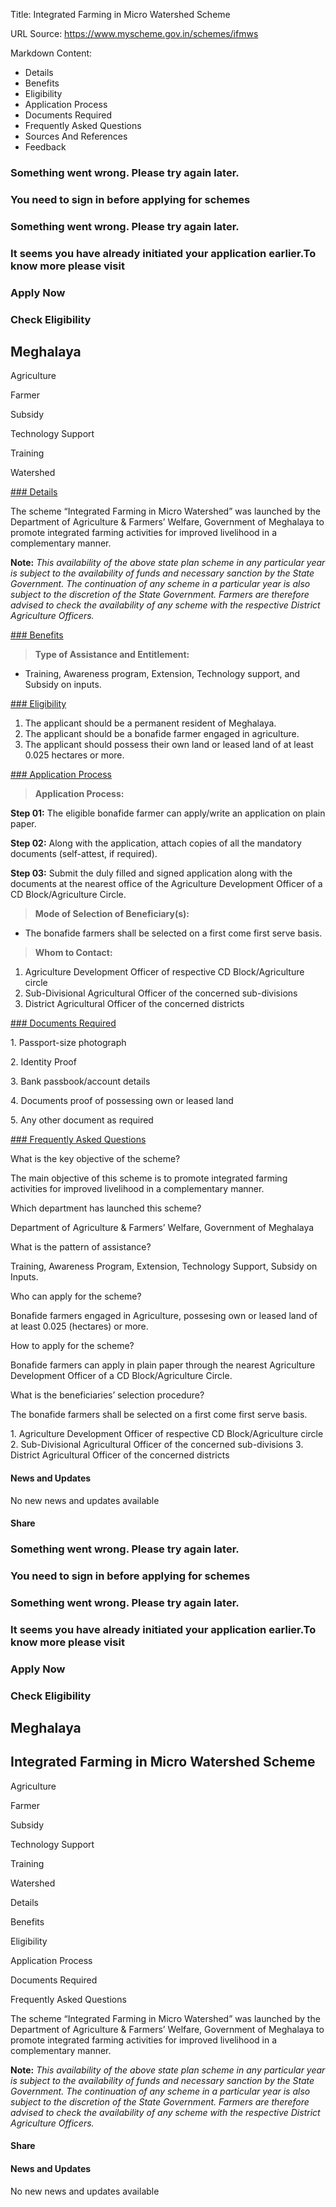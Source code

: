 Title: Integrated Farming in Micro Watershed Scheme

URL Source: https://www.myscheme.gov.in/schemes/ifmws

Markdown Content:
*   Details
*   Benefits
*   Eligibility
*   Application Process
*   Documents Required
*   Frequently Asked Questions
*   Sources And References
*   Feedback

### Something went wrong. Please try again later.

### 

### You need to sign in before applying for schemes

### Something went wrong. Please try again later.

### It seems you have already initiated your application earlier.To know more please visit

### Apply Now

### Check Eligibility

Meghalaya
---------

Agriculture

Farmer

Subsidy

Technology Support

Training

Watershed

[### Details](https://www.myscheme.gov.in/schemes/ifmws#details)

The scheme “Integrated Farming in Micro Watershed” was launched by the Department of Agriculture & Farmers’ Welfare, Government of Meghalaya to promote integrated farming activities for improved livelihood in a complementary manner.

**Note:** _This availability of the above state plan scheme in any particular year is subject to the availability of funds and necessary sanction by the State Government. The continuation of any scheme in a particular year is also subject to the discretion of the State Government. Farmers are therefore advised to check the availability of any scheme with the respective District Agriculture Officers._

[### Benefits](https://www.myscheme.gov.in/schemes/ifmws#benefits)

> **Type of Assistance and Entitlement:**

*   Training, Awareness program, Extension, Technology support, and Subsidy on inputs.

[### Eligibility](https://www.myscheme.gov.in/schemes/ifmws#eligibility)

1.  The applicant should be a permanent resident of Meghalaya.
2.  The applicant should be a bonafide farmer engaged in agriculture.
3.  The applicant should possess their own land or leased land of at least 0.025 hectares or more.

[### Application Process](https://www.myscheme.gov.in/schemes/ifmws#application-process)

> **Application Process:**

**Step 01:** The eligible bonafide farmer can apply/write an application on plain paper.

**Step 02:** Along with the application, attach copies of all the mandatory documents (self-attest, if required).

**Step 03:** Submit the duly filled and signed application along with the documents at the nearest office of the Agriculture Development Officer of a CD Block/Agriculture Circle.

> **Mode of Selection of Beneficiary(s):**

*   The bonafide farmers shall be selected on a first come first serve basis.

> **Whom to Contact:**

1.  Agriculture Development Officer of respective CD Block/Agriculture circle
2.  Sub-Divisional Agricultural Officer of the concerned sub-divisions
3.  District Agricultural Officer of the concerned districts

[### Documents Required](https://www.myscheme.gov.in/schemes/ifmws#documents-required)

1\. Passport-size photograph

2\. Identity Proof

3\. Bank passbook/account details

4\. Documents proof of possessing own or leased land

5\. Any other document as required

[### Frequently Asked Questions](https://www.myscheme.gov.in/schemes/ifmws#faqs)

What is the key objective of the scheme?

The main objective of this scheme is to promote integrated farming activities for improved livelihood in a complementary manner.

Which department has launched this scheme?

Department of Agriculture & Farmers’ Welfare, Government of Meghalaya

What is the pattern of assistance?

Training, Awareness Program, Extension, Technology Support, Subsidy on Inputs.

Who can apply for the scheme?

Bonafide farmers engaged in Agriculture, possesing own or leased land of at least 0.025 (hectares) or more.

How to apply for the scheme?

Bonafide farmers can apply in plain paper through the nearest Agriculture Development Officer of a CD Block/Agriculture Circle.

What is the beneficiaries’ selection procedure?

The bonafide farmers shall be selected on a first come first serve basis.

1\. Agriculture Development Officer of respective CD Block/Agriculture circle 2. Sub-Divisional Agricultural Officer of the concerned sub-divisions 3. District Agricultural Officer of the concerned districts

#### News and Updates

No new news and updates available

#### Share

### Something went wrong. Please try again later.

### 

### You need to sign in before applying for schemes

### Something went wrong. Please try again later.

### It seems you have already initiated your application earlier.To know more please visit

### Apply Now

### Check Eligibility

Meghalaya
---------

Integrated Farming in Micro Watershed Scheme
--------------------------------------------

Agriculture

Farmer

Subsidy

Technology Support

Training

Watershed

Details

Benefits

Eligibility

Application Process

Documents Required

Frequently Asked Questions

The scheme “Integrated Farming in Micro Watershed” was launched by the Department of Agriculture & Farmers’ Welfare, Government of Meghalaya to promote integrated farming activities for improved livelihood in a complementary manner.

**Note:** _This availability of the above state plan scheme in any particular year is subject to the availability of funds and necessary sanction by the State Government. The continuation of any scheme in a particular year is also subject to the discretion of the State Government. Farmers are therefore advised to check the availability of any scheme with the respective District Agriculture Officers._

#### Share

#### News and Updates

No new news and updates available
